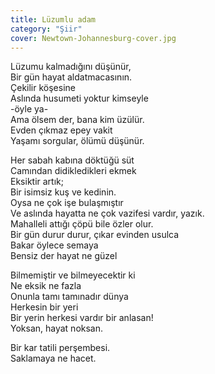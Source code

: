 ```yaml
---
title: Lüzumlu adam
category: "Şiir"
cover: Newtown-Johannesburg-cover.jpg
---
```


Lüzumu kalmadığını düşünür,<br/>
Bir gün hayat aldatmacasının.<br/>
Çekilir köşesine<br/>
Aslında husumeti yoktur kimseyle<br/>
-öyle ya-<br/>
Ama ölsem der, bana kim üzülür.<br/>
Evden çıkmaz epey vakit<br/>
Yaşamı sorgular, ölümü düşünür.<br/>

Her sabah kabına döktüğü süt<br/>
Camından didikledikleri ekmek<br/>
Eksiktir artık;<br/>
Bir isimsiz kuş ve kedinin. <br/>
Oysa ne çok işe bulaşmıştır<br/>
Ve aslında hayatta ne çok vazifesi vardır, yazık.<br/>
Mahalleli attığı çöpü bile özler olur.<br/>
Bir gün durur durur, çıkar evinden usulca<br/>
Bakar öylece semaya<br/>
Bensiz der hayat ne güzel<br/>

Bilmemiştir ve bilmeyecektir ki<br/>
Ne eksik ne fazla<br/>
Onunla tamı tamınadır dünya<br/>
Herkesin bir yeri<br/>
Bir yerin herkesi vardır bir anlasan!<br/>
Yoksan, hayat noksan.<br/>

Bir kar tatili perşembesi.<br/>
Saklamaya ne hacet.<br/>
